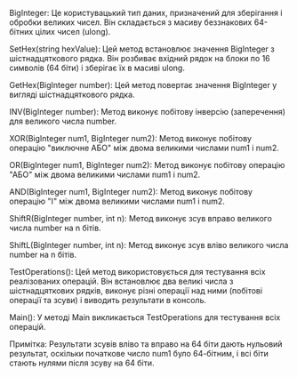 BigInteger: Це користувацький тип даних, призначений для зберігання і обробки великих чисел. Він складається з масиву беззнакових 64-бітних цілих чисел (ulong).

SetHex(string hexValue): Цей метод встановлює значення BigInteger з шістнадцяткового рядка. Він розбиває вхідний рядок на блоки по 16 символів (64 біти) і зберігає їх в масиві ulong.

GetHex(BigInteger number): Цей метод повертає значення BigInteger у вигляді шістнадцяткового рядка.

INV(BigInteger number): Метод виконує побітову інверсію (заперечення) для великого числа number.

XOR(BigInteger num1, BigInteger num2): Метод виконує побітову операцію "виключне АБО" між двома великими числами num1 і num2.

OR(BigInteger num1, BigInteger num2): Метод виконує побітову операцію "АБО" між двома великими числами num1 і num2.

AND(BigInteger num1, BigInteger num2): Метод виконує побітову операцію "І" між двома великими числами num1 і num2.

ShiftR(BigInteger number, int n): Метод виконує зсув вправо великого числа number на n бітів.

ShiftL(BigInteger number, int n): Метод виконує зсув вліво великого числа number на n бітів.

TestOperations(): Цей метод використовується для тестування всіх реалізованих операцій. Він встановлює два великі числа з шістнадцяткових рядків, виконує різні операції над ними (побітові операції та зсуви) і виводить результати в консоль.

Main(): У методі Main викликається TestOperations для тестування всіх операцій.

Примітка: Результати зсувів вліво та вправо на 64 біти дають нульовий результат, оскільки початкове число num1 було 64-бітним, і всі біти стають нулями після зсуву на 64 біти.
